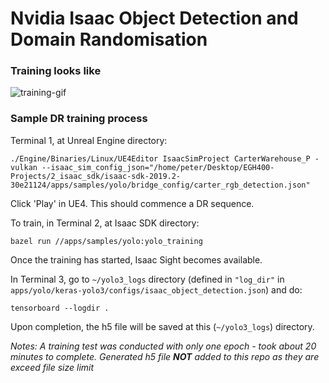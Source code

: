 # Nvidia Isaac Object Detection and Domain Randomisation
### Training looks like
![training-gif](img/isaac-training.gif)

### Sample DR training process
Terminal 1, at Unreal Engine directory:
```
./Engine/Binaries/Linux/UE4Editor IsaacSimProject CarterWarehouse_P -vulkan --isaac_sim_config_json="/home/peter/Desktop/EGH400-Projects/2_isaac_sdk/isaac-sdk-2019.2-30e21124/apps/samples/yolo/bridge_config/carter_rgb_detection.json"
```
Click 'Play' in UE4. This should commence a DR sequence. 

To train, in Terminal 2, at Isaac SDK directory:
```
bazel run //apps/samples/yolo:yolo_training 
```

Once the training has started, Isaac Sight becomes available.   

In Terminal 3, go to `~/yolo3_logs` directory (defined in `"log_dir"` in `apps/yolo/keras-yolo3/configs/isaac_object_detection.json`) and do:

```
tensorboard --logdir . 
```

Upon completion, the h5 file will be saved at this (`~/yolo3_logs`) directory.   

*Notes: A training test was conducted with only one epoch - took about 20 minutes to complete. Generated h5 file **NOT** added to this repo as they are exceed file size limit*